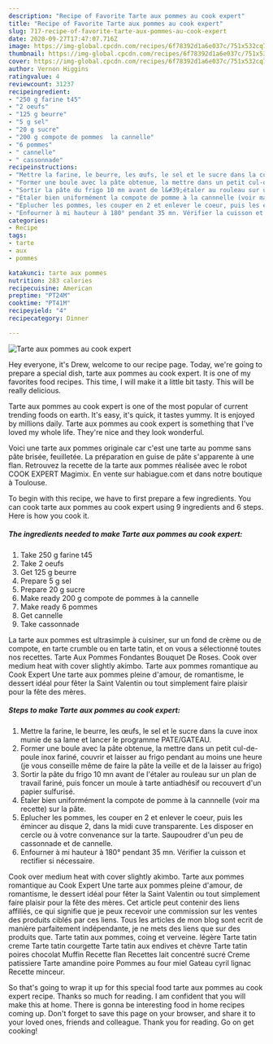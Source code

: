 ```yaml
---
description: "Recipe of Favorite Tarte aux pommes au cook expert"
title: "Recipe of Favorite Tarte aux pommes au cook expert"
slug: 717-recipe-of-favorite-tarte-aux-pommes-au-cook-expert
date: 2020-09-27T17:47:07.716Z
image: https://img-global.cpcdn.com/recipes/6f78392d1a6e037c/751x532cq70/tarte-aux-pommes-au-cook-expert-photo-principale-de-la-recette.jpg
thumbnail: https://img-global.cpcdn.com/recipes/6f78392d1a6e037c/751x532cq70/tarte-aux-pommes-au-cook-expert-photo-principale-de-la-recette.jpg
cover: https://img-global.cpcdn.com/recipes/6f78392d1a6e037c/751x532cq70/tarte-aux-pommes-au-cook-expert-photo-principale-de-la-recette.jpg
author: Vernon Higgins
ratingvalue: 4
reviewcount: 31237
recipeingredient:
- "250 g farine t45"
- "2 oeufs"
- "125 g beurre"
- "5 g sel"
- "20 g sucre"
- "200 g compote de pommes  la cannelle"
- "6 pommes"
- " cannelle"
- " cassonnade"
recipeinstructions:
- "Mettre la farine, le beurre, les œufs, le sel et le sucre dans la cuve inox munie de sa lame et lancer le programme PATE/GATEAU."
- "Former une boule avec la pâte obtenue, la mettre dans un petit cul-de-poule inox fariné, couvrir et laisser au frigo pendant au moins une heure (je vous conseille même de faire la pâte la veille et de la laisser au frigo)"
- "Sortir la pâte du frigo 10 mn avant de l&#39;étaler au rouleau sur un plan de travail fariné, puis foncer un moule à tarte antiadhésif ou recouvert d&#39;un papier sulfurisé."
- "Étaler bien uniformément la compote de pomme à la cannnelle (voir ma recette) sur la pâte."
- "Eplucher les pommes, les couper en 2 et enlever le coeur, puis les émincer au disque 2, dans la midi cuve transparente. Les disposer en cercle ou à votre convenance sur la tarte. Saupoudrer d&#39;un peu de cassonnade et de cannelle."
- "Enfourner à mi hauteur à 180° pendant 35 mn. Vérifier la cuisson et rectifier si nécessaire."
categories:
- Recipe
tags:
- tarte
- aux
- pommes

katakunci: tarte aux pommes 
nutrition: 283 calories
recipecuisine: American
preptime: "PT24M"
cooktime: "PT41M"
recipeyield: "4"
recipecategory: Dinner

---
```



![Tarte aux pommes au cook expert](https://img-global.cpcdn.com/recipes/6f78392d1a6e037c/751x532cq70/tarte-aux-pommes-au-cook-expert-photo-principale-de-la-recette.jpg)

Hey everyone, it's Drew, welcome to our recipe page. Today, we're going to prepare a special dish, tarte aux pommes au cook expert. It is one of my favorites food recipes. This time, I will make it a little bit tasty. This will be really delicious.

Tarte aux pommes au cook expert is one of the most popular of current trending foods on earth. It's easy, it's quick, it tastes yummy. It is enjoyed by millions daily. Tarte aux pommes au cook expert is something that I've loved my whole life. They're nice and they look wonderful.

Voici une tarte aux pommes originale car c&#39;est une tarte au pomme sans pâte brisée, feuilletée. La préparation en guise de pâte s&#39;apparente à une flan. Retrouvez la recette de la tarte aux pommes réalisée avec le robot COOK EXPERT Magimix. En vente sur habiague.com et dans notre boutique à Toulouse.


To begin with this recipe, we have to first prepare a few ingredients. You can cook tarte aux pommes au cook expert using 9 ingredients and 6 steps. Here is how you cook it.

<!--inarticleads1-->

##### The ingredients needed to make Tarte aux pommes au cook expert:

1. Take 250 g farine t45
1. Take 2 oeufs
1. Get 125 g beurre
1. Prepare 5 g sel
1. Prepare 20 g sucre
1. Make ready 200 g compote de pommes à la cannelle
1. Make ready 6 pommes
1. Get  cannelle
1. Take  cassonnade


La tarte aux pommes est ultrasimple à cuisiner, sur un fond de crème ou de compote, en tarte crumble ou en tarte tatin, et on vous a sélectionné toutes nos recettes. Tarte Aux Pommes Fondantes Bouquet De Roses. Cook over medium heat with cover slightly akimbo. Tarte aux pommes romantique au Cook Expert Une tarte aux pommes pleine d&#39;amour, de romantisme, le dessert idéal pour fêter la Saint Valentin ou tout simplement faire plaisir pour la fête des mères. 

<!--inarticleads2-->

##### Steps to make Tarte aux pommes au cook expert:

1. Mettre la farine, le beurre, les œufs, le sel et le sucre dans la cuve inox munie de sa lame et lancer le programme PATE/GATEAU.
1. Former une boule avec la pâte obtenue, la mettre dans un petit cul-de-poule inox fariné, couvrir et laisser au frigo pendant au moins une heure (je vous conseille même de faire la pâte la veille et de la laisser au frigo)
1. Sortir la pâte du frigo 10 mn avant de l&#39;étaler au rouleau sur un plan de travail fariné, puis foncer un moule à tarte antiadhésif ou recouvert d&#39;un papier sulfurisé.
1. Étaler bien uniformément la compote de pomme à la cannnelle (voir ma recette) sur la pâte.
1. Eplucher les pommes, les couper en 2 et enlever le coeur, puis les émincer au disque 2, dans la midi cuve transparente. Les disposer en cercle ou à votre convenance sur la tarte. Saupoudrer d&#39;un peu de cassonnade et de cannelle.
1. Enfourner à mi hauteur à 180° pendant 35 mn. Vérifier la cuisson et rectifier si nécessaire.


Cook over medium heat with cover slightly akimbo. Tarte aux pommes romantique au Cook Expert Une tarte aux pommes pleine d&#39;amour, de romantisme, le dessert idéal pour fêter la Saint Valentin ou tout simplement faire plaisir pour la fête des mères. Cet article peut contenir des liens affiliés, ce qui signifie que je peux recevoir une commission sur les ventes des produits ciblés par ces liens. Tous les articles de mon blog sont ecrit de manière parfaitement indépendante, je ne mets des liens que sur des produits que. Tarte tatin aux pommes, coing et verveine. légère Tarte tatin creme Tarte tatin courgette Tarte tatin aux endives et chèvre Tarte tatin poires chocolat Muffin Recette flan Recettes lait concentré sucré Creme patissiere Tarte amandine poire Pommes au four miel Gateau cyril lignac Recette minceur. 

So that's going to wrap it up for this special food tarte aux pommes au cook expert recipe. Thanks so much for reading. I am confident that you will make this at home. There is gonna be interesting food in home recipes coming up. Don't forget to save this page on your browser, and share it to your loved ones, friends and colleague. Thank you for reading. Go on get cooking!
